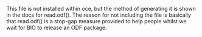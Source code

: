 This file is not installed within oce, but the method of generating it is shown
in the docs for read.odf(). The reason for not including the file is basically
that read.odf() is a stop-gap measure provided to help people whilst we wait
for BIO to release an ODF package.
